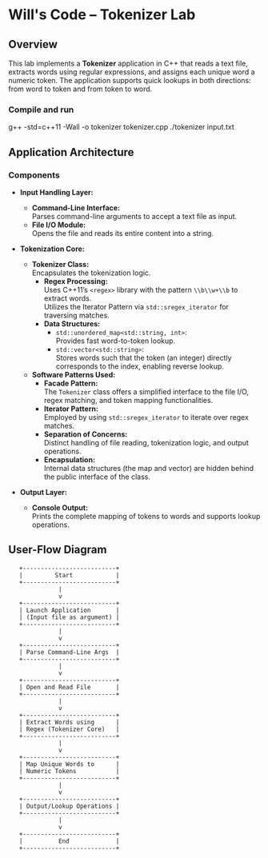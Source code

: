 # Will's Code – Tokenizer Lab

## Overview

This lab implements a **Tokenizer** application in C++ that reads a text file, extracts words using regular expressions, and assigns each unique word a numeric token. The application supports quick lookups in both directions: from word to token and from token to word.

### Compile and run

g++ -std=c++11 -Wall -o tokenizer tokenizer.cpp
./tokenizer input.txt


## Application Architecture

### Components

- **Input Handling Layer:**
  - **Command-Line Interface:**  
    Parses command-line arguments to accept a text file as input.
  - **File I/O Module:**  
    Opens the file and reads its entire content into a string.

- **Tokenization Core:**
  - **Tokenizer Class:**  
    Encapsulates the tokenization logic.
    - **Regex Processing:**  
      Uses C++11’s `<regex>` library with the pattern `\\b\\w+\\b` to extract words.  
      Utilizes the Iterator Pattern via `std::sregex_iterator` for traversing matches.
    - **Data Structures:**
      - `std::unordered_map<std::string, int>`:  
        Provides fast word-to-token lookup.
      - `std::vector<std::string>`:  
        Stores words such that the token (an integer) directly corresponds to the index, enabling reverse lookup.
  - **Software Patterns Used:**
    - **Facade Pattern:**  
      The `Tokenizer` class offers a simplified interface to the file I/O, regex matching, and token mapping functionalities.
    - **Iterator Pattern:**  
      Employed by using `std::sregex_iterator` to iterate over regex matches.
    - **Separation of Concerns:**  
      Distinct handling of file reading, tokenization logic, and output operations.
    - **Encapsulation:**  
      Internal data structures (the map and vector) are hidden behind the public interface of the class.

- **Output Layer:**
  - **Console Output:**  
    Prints the complete mapping of tokens to words and supports lookup operations.

## User-Flow Diagram

```plaintext
   +--------------------------+
   |         Start            |
   +--------------------------+
              |
              v
   +--------------------------+
   | Launch Application       |
   | (Input file as argument) |
   +--------------------------+
              |
              v
   +--------------------------+
   | Parse Command-Line Args  |
   +--------------------------+
              |
              v
   +--------------------------+
   | Open and Read File       |
   +--------------------------+
              |
              v
   +--------------------------+
   | Extract Words using      |
   | Regex (Tokenizer Core)   |
   +--------------------------+
              |
              v
   +--------------------------+
   | Map Unique Words to      |
   | Numeric Tokens           |
   +--------------------------+
              |
              v
   +--------------------------+
   | Output/Lookup Operations |
   +--------------------------+
              |
              v
   +--------------------------+
   |          End             |
   +--------------------------+

